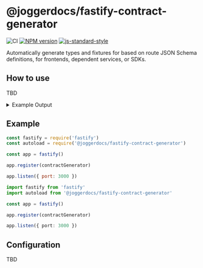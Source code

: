 # @joggerdocs/fastify-contract-generator

![CI](https://github.com/@joggerdocs/fastify-contract-generator/workflows/CI/badge.svg)
[![NPM version](https://img.shields.io/npm/v/@joggerdocs/fastify-contract-generator.svg?style=flat)](https://www.npmjs.com/package/@joggerdocs/fastify-contract-generator)
[![js-standard-style](https://img.shields.io/badge/code%20style-standard-brightgreen.svg?style=flat)](https://standardjs.com/)

Automatically generate types and fixtures for based on route JSON Schema definitions, for frontends, dependent services, or SDKs.

## How to use

TBD

<details>
  <summary>
    Example Output
  </summary>
</details>

## Example

```javascript
const fastify = require('fastify')
const autoload = require('@joggerdocs/fastify-contract-generator')

const app = fastify()

app.register(contractGenerator)

app.listen({ port: 3000 })
```

```typescript
import fastify from 'fastify'
import autoload from '@joggerdocs/fastify-contract-generator'

const app = fastify()

app.register(contractGenerator)

app.listen({ port: 3000 })
```

## Configuration

TBD
